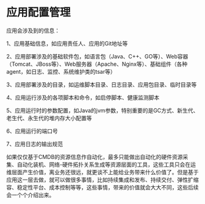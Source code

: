 # 应用配置管理

应用会涉及到的信息：

1、应用基础信息，如应用责任人、应用的Git地址等

2、应用部署涉及的基础软件包，如语言包（Java、C++、GO等）、Web容器（Tomcat、JBoss等）、Web服务器（Apache、Nginx等）、基础组件（各种agent，如日志、监控、系统维护类的tsar等）

3、应用部署涉及的目录，如运维脚本目录、日志目录、应用包目录、临时目录等

4、应用运行涉及的各项脚本和命令，如启停脚本、健康监测脚本

5、应用运行时的参数配置，如Java的jvm参数，特别重要的是GC方式、新生代、老生代、永生代的堆内存大小配置等

6、应用运行的端口号

7、应用日志的输出规范

如果仅仅基于CMDB的资源信息作自动化，最多只能做出自动化的硬件资源采集、自动化装机、网络-硬件拓扑关系生成等资源层面的工具，这些工具只会在运维层面产生价值，离业务还很远，就更谈不上能给业务带来什么价值了。但是基于应用这一层去做，就可以做很多事情，比如持续集成和发布、持续交付、弹性扩缩容、稳定性平台、成本控制等等，这些事情，带来的价值就会大大不同，这些后续会一个个介绍出来。